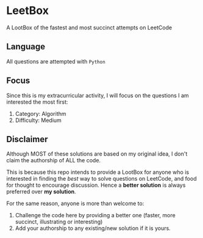 # LeetBox
A LootBox of the fastest and most succinct attempts on LeetCode


## Language

All questions are attempted with `Python`

## Focus

Since this is my extracurricular activity, I will focus on the questions I am interested the most first:

1. Category: Algorithm
2. Difficulty: Medium


## Disclaimer

Although MOST of these solutions are based on my original idea, I don't claim the authorship of ALL the code. 

This is because this repo intends to provide a LootBox for anyone who is interested in finding the *best* way to solve questions on LeetCode, and food for thought to encourage discussion. Hence a **better solution** is always preferred over **my solution**.

For the same reason, anyone is more than welcome to:

1. Challenge the code here by providing a better one (faster, more succinct, illustrating or interesting)
2. Add your authorship to any existing/new solution if it is yours.
